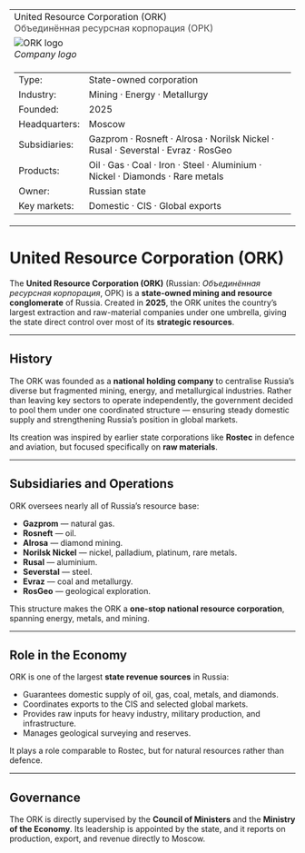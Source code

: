 <div class="infobox-right">
  <table class="infobox">
    <tr>
      <td class="title">United Resource Corporation (ORK)<br/><span style="font-weight:400; opacity:.8;">Объединённая ресурсная корпорация (ОРК)</span></td>
    </tr>

<!-- Logo -->

<tr>
  <td class="section center">
    <img class="logo" src="../../../../_assets/images/companies/ork/logo.png" alt="ORK logo" />
    <div class="caption"><em>Company logo</em></div>
  </td>
</tr>

<!-- Key–value rows -->

<tr><td class="section">
  <table class="kv">
    <tr><td class="k">Type:</td><td class="v">State-owned corporation</td></tr>
    <tr><td class="k">Industry:</td><td class="v">Mining · Energy · Metallurgy</td></tr>
    <tr><td class="k">Founded:</td><td class="v">2025</td></tr>
    <tr><td class="k">Headquarters:</td><td class="v">Moscow</td></tr>
    <tr><td class="k">Subsidiaries:</td><td class="v">Gazprom · Rosneft · Alrosa · Norilsk Nickel · Rusal · Severstal · Evraz · RosGeo</td></tr>
    <tr><td class="k">Products:</td><td class="v">Oil · Gas · Coal · Iron · Steel · Aluminium · Nickel · Diamonds · Rare metals</td></tr>
    <tr><td class="k">Owner:</td><td class="v">Russian state</td></tr>
    <tr><td class="k">Key markets:</td><td class="v">Domestic · CIS · Global exports</td></tr>
  </table>
</td></tr>

  </table>
</div>

# United Resource Corporation (ORK)

The **United Resource Corporation (ORK)** (Russian: *Объединённая ресурсная корпорация*, ОРК) is a **state-owned mining and resource conglomerate** of Russia. Created in **2025**, the ORK unites the country’s largest extraction and raw-material companies under one umbrella, giving the state direct control over most of its **strategic resources**.

---

## History

The ORK was founded as a **national holding company** to centralise Russia’s diverse but fragmented mining, energy, and metallurgical industries. Rather than leaving key sectors to operate independently, the government decided to pool them under one coordinated structure — ensuring steady domestic supply and strengthening Russia’s position in global markets.

Its creation was inspired by earlier state corporations like **Rostec** in defence and aviation, but focused specifically on **raw materials**.

---

## Subsidiaries and Operations

ORK oversees nearly all of Russia’s resource base:

* **Gazprom** — natural gas.
* **Rosneft** — oil.
* **Alrosa** — diamond mining.
* **Norilsk Nickel** — nickel, palladium, platinum, rare metals.
* **Rusal** — aluminium.
* **Severstal** — steel.
* **Evraz** — coal and metallurgy.
* **RosGeo** — geological exploration.

This structure makes the ORK a **one-stop national resource corporation**, spanning energy, metals, and mining.

---

## Role in the Economy

ORK is one of the largest **state revenue sources** in Russia:

* Guarantees domestic supply of oil, gas, coal, metals, and diamonds.
* Coordinates exports to the CIS and selected global markets.
* Provides raw inputs for heavy industry, military production, and infrastructure.
* Manages geological surveying and reserves.

It plays a role comparable to Rostec, but for natural resources rather than defence.

---

## Governance

The ORK is directly supervised by the **Council of Ministers** and the **Ministry of the Economy**. Its leadership is appointed by the state, and it reports on production, export, and revenue directly to Moscow.
